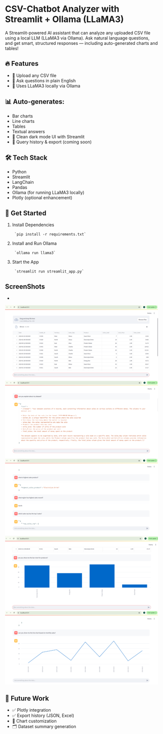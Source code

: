 # CSV-Chatbot Analyzer with Streamlit + Ollama (LLaMA3)

A Streamlit-powered AI assistant that can analyze any uploaded CSV file using a local LLM (LLaMA3 via Ollama). Ask natural language questions, and get smart, structured responses — including auto-generated charts and tables!

## 🔥 Features

  * 📁 Upload any CSV file
  * 💬 Ask questions in plain English
  * 🧠 Uses LLaMA3 locally via Ollama

## 📊 Auto-generates:

  * Bar charts
  * Line charts
  * Tables
  * Textual answers
  * 🌙 Clean dark mode UI with Streamlit
  * 📝 Query history & export (coming soon)


## 🛠️ Tech Stack
  * Python
  * Streamlit
  * LangChain
  * Pandas
  * Ollama (for running LLaMA3 locally)
  * Plotly (optional enhancement)

## 🚀 Get Started 
1. Install Dependencies

        `pip install -r requirements.txt`

2. Install and Run Ollama

        `ollama run llama3`

3. Start the App

        `streamlit run streamlit_app.py`
  
## ScreenShots
*
![Screenshot 1](https://github.com/Arunkumar-ops/Data_Analysis_Tool/blob/main/Images/Screenshot%201.png)
![Screenshot 2](https://github.com/Arunkumar-ops/Data_Analysis_Tool/blob/main/Images/Screenshot%202.png)
![Screenshot 3](https://github.com/Arunkumar-ops/Data_Analysis_Tool/blob/main/Images/Screenshot%203.png)
![Screenshot 4](https://github.com/Arunkumar-ops/Data_Analysis_Tool/blob/main/Images/Screenshot%205.png)
![Screenshot 5](https://github.com/Arunkumar-ops/Data_Analysis_Tool/blob/main/Images/Screenshot%206.png)


## 🚧 Future Work
* ✅ Plotly integration
* ✅ Export history (JSON, Excel)
* 🔁 Chart customization
* 🗂️ Dataset summary generation
